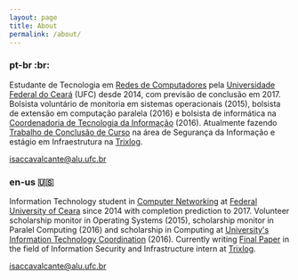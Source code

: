 ```yaml
---
layout: page
title: About
permalink: /about/
---
```


### pt-br :br:

Estudante de Tecnologia em [Redes de Computadores](http://www.quixada.ufc.br/2016/03/17/curso-de-redes-de-computadores-homenageado/) pela [Universidade Federal do Ceará](http://ufc.br/) (UFC) desde 2014, com previsão de conclusão em 2017. Bolsista voluntário de monitoria em sistemas operacionais (2015), bolsista de extensão em computação paralela (2016) e bolsista de informática na [Coordenadoria de Tecnologia da Informação](http://cti.quixada.ufc.br/) (2016). Atualmente fazendo [Trabalho de Conclusão de Curso](https://github.com/isaccavalcante/tcc) na área de Segurança da Informação e estágio em Infraestrutura na [Trixlog](http://www.trixlog.com/).

[isaccavalcante@alu.ufc.br](mailto:isaccavalcante@alu.ufc.br)

### en-us :us:

Information Technology student in [Computer Networking](http://www.quixada.ufc.br/2016/03/17/curso-de-redes-de-computadores-homenageado/) at [Federal University of Ceara](http://ufc.br/) since 2014 with completion prediction to 2017. Volunteer scholarship monitor in Operating Systems (2015), scholarship monitor in Paralel Computing (2016) and scholarship in Computing at [University's Information Technology Coordination](http://cti.quixada.ufc.br/) (2016). Currently writing [Final Paper](https://github.com/isaccavalcante/tcc) in the field of Information Security and Infrastructure intern at [Trixlog](http://www.trixlog.com/).

[isaccavalcante@alu.ufc.br](mailto:isaccavalcante@alu.ufc.br)
